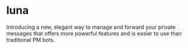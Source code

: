 # luna
Introducing a new, elegant way to manage and forward your private messages that offers more powerful features and is easier to use than traditional PM bots.

